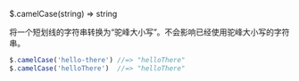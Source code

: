 $.camelCase(string)  ⇒ string

将一个短划线的字符串转换为“驼峰大小写”。不会影响已经使用驼峰大小写的字符串。

```js
$.camelCase('hello-there') //=> "helloThere"
$.camelCase('helloThere')  //=> "helloThere"
```